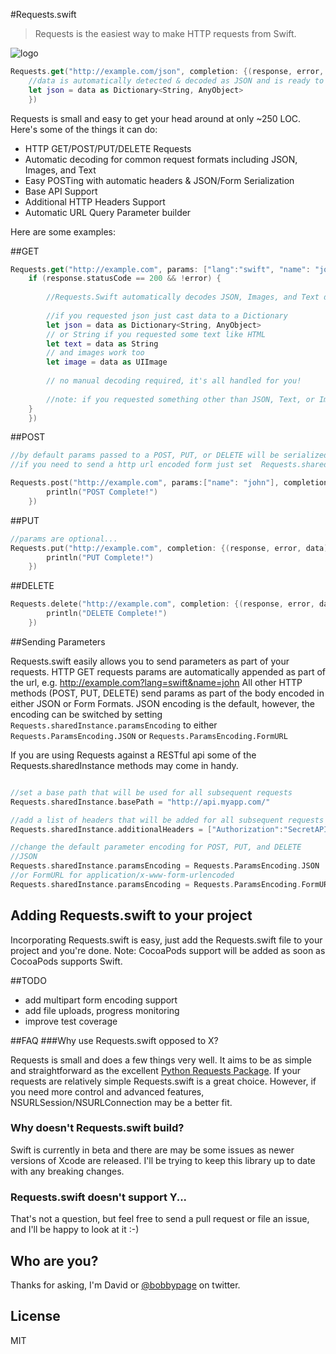 #Requests.swift
> Requests is the easiest way to make HTTP requests from Swift.

![logo](http://i.imgur.com/EL2tktf.png)

```swift
Requests.get("http://example.com/json", completion: {(response, error, data) in
    //data is automatically detected & decoded as JSON and is ready to use
    let json = data as Dictionary<String, AnyObject>
    })
```

Requests is small and easy to get your head around at only ~250 LOC. Here's some of the things it can do:

- HTTP GET/POST/PUT/DELETE Requests
- Automatic decoding for common request formats including JSON, Images, and Text
- Easy POSTing with automatic headers & JSON/Form Serialization
- Base API Support
- Additional HTTP Headers Support
- Automatic URL Query Parameter builder


Here are some examples:

##GET
```swift
Requests.get("http://example.com", params: ["lang":"swift", "name": "john"], completion: {(response, error, data) in
    if (response.statusCode == 200 && !error) {
        
        //Requests.Swift automatically decodes JSON, Images, and Text depending on the Content-Type
    
        //if you requested json just cast data to a Dictionary
        let json = data as Dictionary<String, AnyObject>
        // or String if you requested some text like HTML
        let text = data as String
        // and images work too
        let image = data as UIImage
        
        // no manual decoding required, it's all handled for you!
        
        //note: if you requested something other than JSON, Text, or Images, you will be passed the raw NSData
    }
    })
```
##POST
```swift
//by default params passed to a POST, PUT, or DELETE will be serialized to JSON
//if you need to send a http url encoded form just set  Requests.sharedInstance.paramsEncoding = Requests.ParamsEncoding.FormURL

Requests.post("http://example.com", params:["name": "john"], completion: {(response, error, data) in
        println("POST Complete!")
    })
```
##PUT
```swift
//params are optional...
Requests.put("http://example.com", completion: {(response, error, data) in
        println("PUT Complete!")
    })
```

##DELETE
```swift
Requests.delete("http://example.com", completion: {(response, error, data) in
        println("DELETE Complete!")
    })
```

##Sending Parameters

Requests.swift easily allows you to send parameters as part of your requests.
HTTP GET requests params are automatically appended as part of the url, e.g. http://example.com?lang=swift&name=john
All other HTTP methods (POST, PUT, DELETE) send params as part of the body encoded in either JSON or Form Formats. JSON encoding is the default, however, the encoding can be switched by setting `Requests.sharedInstance.paramsEncoding` to either `Requests.ParamsEncoding.JSON` or `Requests.ParamsEncoding.FormURL`

If you are using Requests against a RESTful api some of the Requests.sharedInstance methods may come in handy.
```swift

//set a base path that will be used for all subsequent requests
Requests.sharedInstance.basePath = "http://api.myapp.com/"

//add a list of headers that will be added for all subsequent requests
Requests.sharedInstance.additionalHeaders = ["Authorization":"SecretAPIKey"]

//change the default parameter encoding for POST, PUT, and DELETE
//JSON
Requests.sharedInstance.paramsEncoding = Requests.ParamsEncoding.JSON
//or FormURL for application/x-www-form-urlencoded
Requests.sharedInstance.paramsEncoding = Requests.ParamsEncoding.FormURL
```

## Adding Requests.swift to your project

Incorporating Requests.swift is easy, just add the Requests.swift file to your project and you're done. Note: CocoaPods support will be added as soon as CocoaPods supports Swift.

##TODO
- add multipart form encoding support
- add file uploads, progress monitoring
- improve test coverage

##FAQ
###Why use Requests.swift opposed to X?

Requests is small and does a few things very well. It aims to be as simple and straightforward as the excellent [Python Requests Package]. If your requests are relatively simple Requests.swift is a great choice. However, if you need more control and advanced features, NSURLSession/NSURLConnection may be a better fit.

### Why doesn't Requests.swift build?
Swift is currently in beta and there are may be some issues as newer versions of Xcode are released. I'll be trying to keep this library up to date with any breaking changes.

### Requests.swift doesn't support Y...
That's not a question, but feel free to send a pull request or file an issue, and I'll be happy to look at it :-)

## Who are you?

Thanks for asking, I'm David or [@bobbypage] on twitter.

License
----

MIT

[Python Requests Package]:http://docs.python-requests.org/en/latest/
[@bobbypage]:http://twitter.com/bobbypage